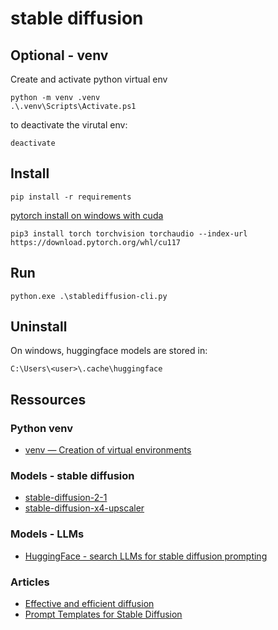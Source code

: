 # stable diffusion

## Optional - venv

Create and activate python virtual env
```
python -m venv .venv
.\.venv\Scripts\Activate.ps1
```

to deactivate the virutal env:
```
deactivate
```

## Install
```
pip install -r requirements
```

[pytorch install on windows with cuda](https://pytorch.org/get-started/locally/#windows-package-manager)
```
pip3 install torch torchvision torchaudio --index-url https://download.pytorch.org/whl/cu117
```

## Run
```
python.exe .\stablediffusion-cli.py
```

## Uninstall

On windows, huggingface models are stored in:
```
C:\Users\<user>\.cache\huggingface
```

## Ressources

### Python venv
- [venv — Creation of virtual environments](https://docs.python.org/3/library/venv.html)

### Models - stable diffusion
- [stable-diffusion-2-1](https://huggingface.co/stabilityai/stable-diffusion-2-1)
- [stable-diffusion-x4-upscaler](https://huggingface.co/stabilityai/stable-diffusion-x4-upscaler)

### Models - LLMs
- [HuggingFace - search LLMs for stable diffusion prompting](https://huggingface.co/models?search=stable%20diffusion%20prompt)

### Articles
- [Effective and efficient diffusion](https://huggingface.co/docs/diffusers/stable_diffusion)
- [Prompt Templates for Stable Diffusion](https://github.com/Dalabad/stable-diffusion-prompt-templates)
